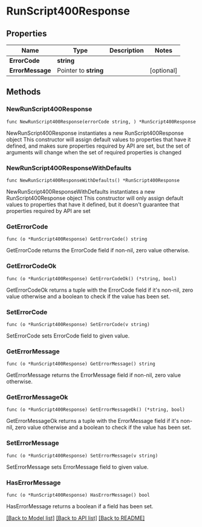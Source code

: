 # RunScript400Response

## Properties

Name | Type | Description | Notes
------------ | ------------- | ------------- | -------------
**ErrorCode** | **string** |  | 
**ErrorMessage** | Pointer to **string** |  | [optional] 

## Methods

### NewRunScript400Response

`func NewRunScript400Response(errorCode string, ) *RunScript400Response`

NewRunScript400Response instantiates a new RunScript400Response object
This constructor will assign default values to properties that have it defined,
and makes sure properties required by API are set, but the set of arguments
will change when the set of required properties is changed

### NewRunScript400ResponseWithDefaults

`func NewRunScript400ResponseWithDefaults() *RunScript400Response`

NewRunScript400ResponseWithDefaults instantiates a new RunScript400Response object
This constructor will only assign default values to properties that have it defined,
but it doesn't guarantee that properties required by API are set

### GetErrorCode

`func (o *RunScript400Response) GetErrorCode() string`

GetErrorCode returns the ErrorCode field if non-nil, zero value otherwise.

### GetErrorCodeOk

`func (o *RunScript400Response) GetErrorCodeOk() (*string, bool)`

GetErrorCodeOk returns a tuple with the ErrorCode field if it's non-nil, zero value otherwise
and a boolean to check if the value has been set.

### SetErrorCode

`func (o *RunScript400Response) SetErrorCode(v string)`

SetErrorCode sets ErrorCode field to given value.


### GetErrorMessage

`func (o *RunScript400Response) GetErrorMessage() string`

GetErrorMessage returns the ErrorMessage field if non-nil, zero value otherwise.

### GetErrorMessageOk

`func (o *RunScript400Response) GetErrorMessageOk() (*string, bool)`

GetErrorMessageOk returns a tuple with the ErrorMessage field if it's non-nil, zero value otherwise
and a boolean to check if the value has been set.

### SetErrorMessage

`func (o *RunScript400Response) SetErrorMessage(v string)`

SetErrorMessage sets ErrorMessage field to given value.

### HasErrorMessage

`func (o *RunScript400Response) HasErrorMessage() bool`

HasErrorMessage returns a boolean if a field has been set.


[[Back to Model list]](../README.md#documentation-for-models) [[Back to API list]](../README.md#documentation-for-api-endpoints) [[Back to README]](../README.md)


